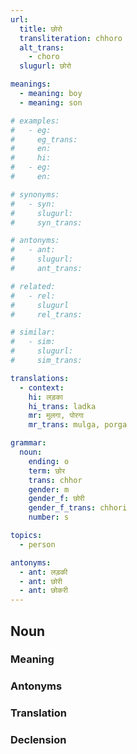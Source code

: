 ```yaml
---
url:
  title: छोरो
  transliteration: chhoro
  alt_trans:
    - choro
  slugurl: छोरो

meanings:
  - meaning: boy
  - meaning: son

# examples:
#   - eg:
#     eg_trans: 
#     en:
#     hi:
#   - eg:
#     en:

# synonyms:
#   - syn:
#     slugurl:
#     syn_trans: 

# antonyms:
#   - ant:
#     slugurl:
#     ant_trans: 

# related:
#   - rel:
#     slugurl
#     rel_trans: 

# similar:
#   - sim: 
#     slugurl:
#     sim_trans:

translations:
  - context:
    hi: लड़का
    hi_trans: ladka
    mr: मुलगा, पोरगा
    mr_trans: mulga, porga

grammar:
  noun:
    ending: o
    term: छोर
    trans: chhor
    gender: m
    gender_f: छोरी
    gender_f_trans: chhori
    number: s

topics:
  - person

antonyms:
  - ant: लड़की
  - ant: छोरी
  - ant: छोकरी
---
```


## Noun
<!-- <fos :grammar="grammar" :url="url"></fos> -->

### Meaning
<meaning :meanings="meanings" :url="url"></meaning>

<!-- ### Examples
<eg :eg="examples" :url="url"></eg> -->

<!-- ### Synonyms
<syn :syn="synonyms" :url="url"></syn> -->

### Antonyms
<ant :ant="antonyms" :url="url"></ant>

### Translation
<translation :translation="translations" :url="url"></translation>

### Declension
<noun-decl :grammar="grammar" :url="url"></noun-decl>

<!-- ### Related
<related :related="related" :url="url"></related> -->

<!-- ### Similar
<similar :similar="similar" :url="url"></similar> -->